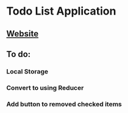 # Todo List Application

## [Website](https://gl-school.github.io/todo-react-app/)

## To do:

### Local Storage

### Convert to using Reducer

### Add button to removed checked items

###

###

###

###

###

